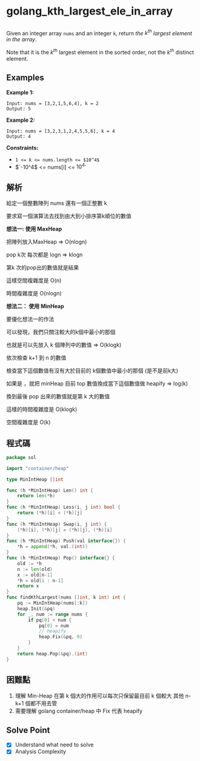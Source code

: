 # golang_kth_largest_ele_in_array

## 

Given an integer array `nums` and an integer `k`, return *the* $k^{th}$ *largest element in the array*.

Note that it is the $k^{th}$ largest element in the sorted order, not the $k^{th}$ distinct element.

## Examples

**Example 1:**

```
Input: nums = [3,2,1,5,6,4], k = 2
Output: 5

```

**Example 2:**

```
Input: nums = [3,2,3,1,2,4,5,5,6], k = 4
Output: 4

```

**Constraints:**

- `1 <= k <= nums.length <= $10^4$`
- $`-10^4$ <= nums[i] <= $10^4$`

## 解析

給定一個整數陣列 nums 還有一個正整數 k

要求寫一個演算法去找到由大到小排序第k順位的數值

**想法一: 使用 MaxHeap**

把陣列放入MaxHeap ⇒ O(nlogn)

pop k次 每次都是 logn ⇒ klogn

第k 次的pop出的數值就是結果

這樣空間複雜度是 O(n)

時間複雜度是 O(nlogn)

**想法二： 使用 MinHeap**

要優化想法一的作法

可以發現，我們只關注較大的k個中最小的那個

也就是可以先放入 k 個陣列中的數值  ⇒ O(klogk)

依次檢查 k+1 到 n 的數值

檢查當下這個數值有沒有大於目前的 k個數值中最小的那個 (是不是前k大)

如果是 ，就把 minHeap 目前 top 數值換成當下這個數值做 heapify ⇒ log(k)

換到最後 pop 出來的數值就是第 k 大的數值

這樣的時間複雜度是 O(klogk)

空間複雜度是 O(k) 

## 程式碼
```go
package sol

import "container/heap"

type MinIntHeap []int

func (h *MinIntHeap) Len() int {
	return len(*h)
}
func (h *MinIntHeap) Less(i, j int) bool {
	return (*h)[i] < (*h)[j]
}
func (h *MinIntHeap) Swap(i, j int) {
	(*h)[i], (*h)[j] = (*h)[j], (*h)[i]
}
func (h *MinIntHeap) Push(val interface{}) {
	*h = append(*h, val.(int))
}
func (h *MinIntHeap) Pop() interface{} {
	old := *h
	n := len(old)
	x := old[n-1]
	*h = old[1 : n-1]
	return x
}
func findKthLargest(nums []int, k int) int {
	pq := MinIntHeap(nums[:k])
	heap.Init(&pq)
	for _, num := range nums {
		if pq[0] < num {
			pq[0] = num
			// heapify
			heap.Fix(&pq, 0)
		}
	}
	return heap.Pop(&pq).(int)
}

```
## 困難點

1. 理解 Min-Heap 在第 k 個大的作用可以每次只保留最目前 k 個較大 其他 n-k+1 個都不用去管
2. 需要理解 golang  container/heap 中 Fix 代表 heapify

## Solve Point

- [x]  Understand what need to solve
- [x]  Analysis Complexity